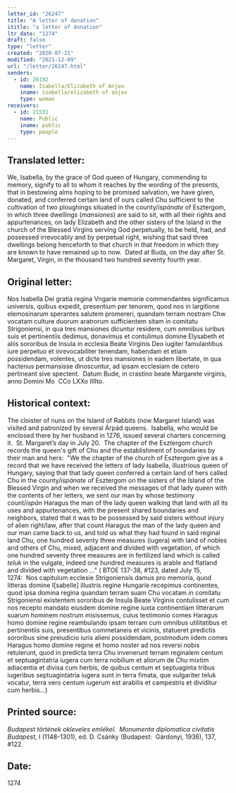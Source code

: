 ```yaml
---
letter_id: "26247"
title: "A letter of donation"
ititle: "a letter of donation"
ltr_date: "1274"
draft: false
type: "letter"
created: "2020-07-21"
modified: "2021-12-09"
url: "/letter/26247.html"
senders:
  - id: 26192
    name: Isabella/Elizabeth of Anjou
    iname: isabella/elizabeth of anjou
    type: woman
receivers:
  - id: 21531
    name: Public
    iname: public
    type: people
---
```

<h2> Translated letter:</h2><p>We, Isabella, by the grace of God queen of Hungary, commending to memory, signify to all to whom it reaches by the wording of the presents, that in bestowing alms hoping to be promised salvation, we have given, donated, and conferred certain land of ours called Chu sufficient to the cultivation of two ploughings situated in the county/<i>ispánate</i> of Esztergom, in which three dwellings (<i>mansiones</i>) are said to sit, with all their rights and appurtenances, on lady Elizabeth and the other sisters of the Island in the church of the Blessed Virgins serving God perpetually, to be held, had, and possessed irrevocably and by perpetual right, wishing that said three dwellings belong henceforth to that church in that freedom in which they are known to have remained up to now.&nbsp; Dated at Buda, on the day after St. Margaret, Virgin, in the thousand two hundred seventy fourth year.</p><h2 class="mt-4"> Original letter:</h2><p>Nos Isabella Dei gratia regina Vngarie memorie commendantes significamus universis, quibus expedit, presentium per tenorem, quod nos in largitione elemosinarum sperantes salutem promereri, quandam terram nostram Chw vocatam culture duorum aratrorum sufficientem sitam in comitatu Strigoniensi, in qua tres mansiones dicuntur residere, cum omnibus iuribus suis et pertinentiis dedimus, donavimus et contulimus domine Elysabeth et aliis sororibus de Insula in ecclesia Beate Virginis Deo iugiter famulantibus iure perpetuo et inrevocabiliter tenendam, habendam et etiam possidendam, volentes, ut dicte tres mansiones in eadem libertate, in qua hactenus permansisse dinoscuntur, ad ipsam ecclesiam de cetero pertineant sive spectent.&nbsp; Datum Bude, in crastino beate Margarete virginis, anno Domini Mo&nbsp; CCo LXXo IIIIto.</p><h2 class="mt-4"> Historical context:</h2><p>The cloister of nuns on the Island of Rabbits (now Margaret Island) was visited and patronized by several Árpád queens.&nbsp; Isabella, who would be enclosed there by her husband in 1276, issued several charters concerning it.&nbsp; St. Margaret’s day in July 20.&nbsp; The chapter of the Esztergom church records the queen's gift of Chu and the establishment of boundaries by their man and hers:&nbsp; "We the chapter of the church of Esztergom give as a record that we have received the letters of lady Isabella, illustrious queen of Hungary, saying that that lady queen conferred a certain land of hers called Chu in the county/<i>ispánate </i>of Esztergom on the sisters of the Island of the Blessed Virgin and when we received the messages of that lady queen with the contents of her letters, we sent our man by whose testimony count/<i>ispán</i> Haragus the man of the lady queen walking that land with all its uses and appurtenances, with the present shared boundaries and neighbors, stated that it was to be possessed by said sisters without injury of alien right/law, after that count Haragus the man of the lady queen and our man came back to us, and told us what they had found in said reginal land Chu, one hundred seventy three measures (iugera) with land of nobles and others of Chu, mixed, adjacent and divided with vegetation, of which one hundred seventy three measures are in fertilized land which is called <i>teluk </i>in the vulgate, indeed one hundred measures is arable and flatland and divided with vegetation ..." ( BTOE 137-38, #123, dated July 15, 1274:&nbsp;&nbsp;Nos capitulum ecclesie Strigoniensis damus pro memoria, quod litteras domine I[sabelle] illustris regine Hungarie recepimus continentes, quod ipsa domina regina quandam terram suam Chu vocatam in comitatu Strigoniensi existentem sororibus de Insula Beate Virginis contulisset et cum nos recepto mandato eiusdem domine regine iuxta continentiam litterarum suarum hominem nostrum misissemus, cuius testimonio comes Haragus homo domine regine reambulando ipsam terram cum omnibus utilitatibus et pertinentiis suis, presentibus commetaneis et vicinis, statueret predictis sororibus sine preiudicio iuris alieni possidendam, postmodum iidem comes Haragus homo domine regine et homo noster ad nos reversi nobis retulerunt, quod in predicta terra Chu invenerunt terram reginalem centum et septuagintatria iugera cum terra nobilium et aliorum de Chu mixtim adiacentia et divisa cum herbis, de quibus centum et septuaginta tribus iugeribus septuagintatria iugera sunt in terra fimata, que vulgariter teluk vocatur, terra vero centum iugerum est arabilis et campestris et dividitur cum herbis...)</p><h2 class="mt-4"> Printed source:</h2><p><i>Budapest történek okleveles emlékel.&nbsp; Monumenta diplomatica civitatis Budapest</i>, I (1148-1301), ed. D. Csánky (Budapest:&nbsp; Gárdonyi, 1936), 137, #122.</p><h2 class="mt-4"> Date:</h2>1274
